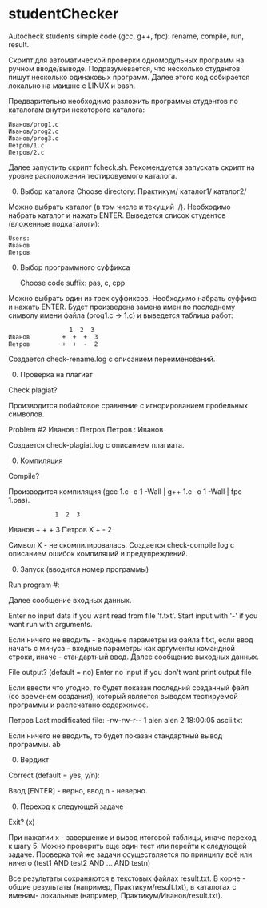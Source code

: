 # studentChecker
Autocheck students simple code (gcc, g++, fpc): rename, compile, run, result.

Скрипт для автоматической проверки одномодульных программ на ручном вводе/выводе.
Подразумевается, что несколько студентов пишут несколько одинаковых программ.
Далее этого код собирается локально на маишне с LINUX и bash.

Предварительно необходимо разложить программы студентов по каталогам внутри некоторого каталога:

	Иванов/prog1.с
	Иванов/prog2.с
	Иванов/prog3.с
	Петров/1.с
	Петров/2.с

Далее запустить скрипт fcheck.sh. Рекомендуется запускать скрипт на уровне расположения тестировуемого каталога.

0. Выбор каталога
	Choose directory:
	Практикум/ каталог1/ каталог2/

Можно выбрать каталог (в том числе и текущий ./). 
Необходимо набрать каталог и нажать ENTER. 
Выведется список студентов (вложенные подкаталоги):

	Users:
	Иванов
	Петров

0. Выбор программного суффикса

	Choose code suffix: pas, c, cpp

Можно выбрать один из трех суффиксов. 
Необходимо набрать суффикс и нажать ENTER. 
Будет произведена замена имен по последнему символу имени файла (prog1.c -> 1.c) и выведется таблица работ:

	                 1  2  3  
	Иванов         +  +  +  3
	Петров         +  +  -  2

Создается check-rename.log с описанием переименований.

0. Проверка на плагиат

  Check plagiat?

Производится побайтовое сравнение с игнорированием пробельных символов.

  Problem #2
  Иванов : Петров
  Петров : Иванов

Создается check-plagiat.log с описанием плагиата.

0. Компиляция

  Compile?

Производится компиляция (gcc 1.с -o 1 -Wall | g++ 1.с -o 1 -Wall | fpc 1.pas).

                 1  2  3  
  Иванов         +  +  +  3
  Петров         X  +  -  2

Символ X - не скомпилировалась. Создается check-compile.log с описанием ошибок компиляций и предупреждений.

0. Запуск (вводится номер программы)

  Run program #: 

Далее сообщение входных данных.

  Enter no input data if you want read from file 'f.txt'.
  Start input with '-' if you want run with arguments.

Если ничего не вводить - входные параметры из файла f.txt, 
если ввод начать с минуса - входные параметры как аргументы командной строки,
иначе - стандартный ввод.
Далее сообщение выходных данных.

  File output? (default = no)
  Enter no input if you don't want print output file

Если ввести что угодно, то будет показан последний созданный файл (со временем создания), 
который является выводом тестируемой программы и распечатано содержимое.

  Петров
  Last modificated file:
  -rw-rw-r-- 1 alen alen 2 18:00:05 ascii.txt

Если ничего не вводить, то будет показан стандартный вывод программы.
  ab

0. Вердикт

  Correct (default = yes, y/n): 

Ввод [ENTER] - верно, ввод n - неверно.

0. Переход к следующей задаче

  Exit? (x)

При нажатии x - завершение и вывод итоговой таблицы, иначе переход к шагу 5.
Можно проверить еще один тест или перейти к следующей задаче.
Проверка той же задачи осуществляется по принципу всё или ничего (test1 AND test2 AND ... AND testn)

Все результаты сохраняются в текстовых файлах result.txt. 
В корне - общие результаты (например, Практикум/result.txt), 
в каталогах с именам- локальные (например, Практикум/Иванов/result.txt).
